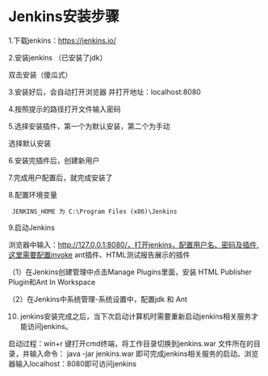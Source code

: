 <!--
 * @Author: Lily
 * @Date: 2021-12-14 10:38:31
 * @LastEditors: Lily
 * @LastEditTime: 2021-12-14 14:22:39
-->
# Jenkins安装步骤

1.下载jenkins：https://jenkins.io/

2.安装jenkins （已安装了jdk）

双击安装（傻瓜式）

3.安装好后，会自动打开浏览器 并打开地址：localhost:8080

4.按照提示的路径打开文件输入密码

5.选择安装插件，第一个为默认安装，第二个为手动

选择默认安装

6.安装完插件后，创建新用户

7.完成用户配置后，就完成安装了

8.配置环境变量

     JENKINS_HOME 为 C:\Program Files (x86)\Jenkins

9.启动Jenkins

浏览器中输入：http://127.0.0.1:8080/，打开jenkins，配置用户名、密码及插件,这里需要配置invoke ant插件、HTML测试报告展示的插件

（1）在Jenkins创建管理中点击Manage Plugins里面，安装 HTML Publisher Plugin和Ant In Workspace

（2）在Jenkins中系统管理-系统设置中，配置jdk 和 Ant

10. jenkins安装完成之后，当下次启动计算机时需要重新启动jenkins相关服务才能访问jenkins。

启动过程：win+r 键打开cmd终端，将工作目录切换到jenkins.war 文件所在的目录，并输入命令： java -jar jenkins.war 即可完成jenkins相关服务的启动。浏览器输入localhost：8080即可访问jenkins